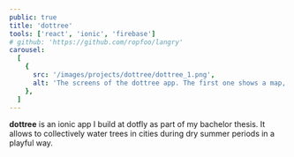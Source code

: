 ```yaml
---
public: true
title: 'dottree'
tools: ['react', 'ionic', 'firebase']
# github: 'https://github.com/ropfoo/langry'
carousel:
  [
    {
      src: '/images/projects/dottree/dottree_1.png',
      alt: 'The screens of the dottree app. The first one shows a map, the second one the profile view and the third the detail view of a selected tree',
    },
  ]
---
```


**dottree** is an ionic app I build at dotfly as part of my bachelor thesis.
It allows to collectively water trees in cities during dry summer periods in
a playful way.
